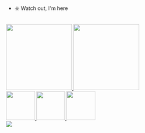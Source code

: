 - ☣️ Watch out, I'm here

  ##

<div>
  <a href="https://github.com/joaokienen">
   <img height="180em" src="https://github-readme-stats.vercel.app/api?username=joaokienen&show_icons=true&theme=dark&include_all_commits=true&count_private=true"/>
  <img height="180em" src="https://github-readme-stats.vercel.app/api/top-langs/?username=joaokienen&layout=compact&langs_count=7&theme=dark"/>
</div> 
 
<div>
  <a href="https://github.com/joaokienen">
  <img height="79em" src="https://github-readme-stats.vercel.app/api/pin/?username=joaokienen&repo=PHISHING&show_icons=true&theme=dark&include_all_commits=true&count_private=true"/>
   <img height="78em" src="https://github-readme-stats.vercel.app/api/pin/?username=joaokienen&repo=JVKSCRIPT.ME&show_icons=true&theme=dark&include_all_commits=true&count_private=true"/>
    <img height="79em" src="https://github-readme-stats.vercel.app/api/pin/?username=joaokienen&repo=SHELL&show_icons=true&theme=dark&include_all_commits=true&count_private=true"/>
</div> 
  
<div>
  <a href="https://www.linkedin.com/in/jkienen" target="_blank">
    <img src="https://img.shields.io/badge/-LinkedIn-%230077B5?style=for-the-badge&logo=linkedin&logoColor=white" target="_blank">
  </a>   
</div>
